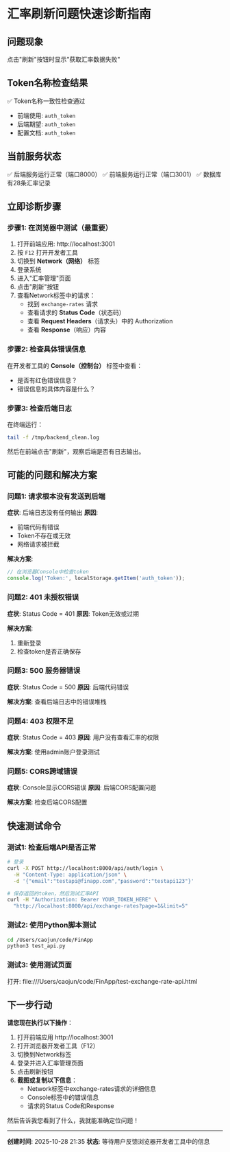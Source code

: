 # 汇率刷新问题快速诊断指南

## 问题现象
点击"刷新"按钮时显示"获取汇率数据失败"

## Token名称检查结果
✅ Token名称一致性检查通过
- 前端使用: `auth_token`
- 后端期望: `auth_token`  
- 配置文档: `auth_token`

## 当前服务状态
✅ 后端服务运行正常（端口8000）
✅ 前端服务运行正常（端口3001）
✅ 数据库有28条汇率记录

## 立即诊断步骤

### 步骤1: 在浏览器中测试（最重要）

1. 打开前端应用: http://localhost:3001
2. 按 `F12` 打开开发者工具
3. 切换到 **Network（网络）** 标签
4. 登录系统
5. 进入"汇率管理"页面
6. 点击"刷新"按钮
7. 查看Network标签中的请求：
   - 找到 `exchange-rates` 请求
   - 查看请求的 **Status Code**（状态码）
   - 查看 **Request Headers**（请求头）中的 Authorization
   - 查看 **Response**（响应）内容

### 步骤2: 检查具体错误信息

在开发者工具的 **Console（控制台）** 标签中查看：
- 是否有红色错误信息？
- 错误信息的具体内容是什么？

### 步骤3: 检查后端日志

在终端运行：
```bash
tail -f /tmp/backend_clean.log
```

然后在前端点击"刷新"，观察后端是否有日志输出。

## 可能的问题和解决方案

### 问题1: 请求根本没有发送到后端
**症状**: 后端日志没有任何输出
**原因**: 
- 前端代码有错误
- Token不存在或无效
- 网络请求被拦截

**解决方案**:
```javascript
// 在浏览器Console中检查token
console.log('Token:', localStorage.getItem('auth_token'));
```

### 问题2: 401 未授权错误
**症状**: Status Code = 401
**原因**: Token无效或过期

**解决方案**:
1. 重新登录
2. 检查token是否正确保存

### 问题3: 500 服务器错误
**症状**: Status Code = 500
**原因**: 后端代码错误

**解决方案**:
查看后端日志中的错误堆栈

### 问题4: 403 权限不足
**症状**: Status Code = 403
**原因**: 用户没有查看汇率的权限

**解决方案**:
使用admin账户登录测试

### 问题5: CORS跨域错误
**症状**: Console显示CORS错误
**原因**: 后端CORS配置问题

**解决方案**:
检查后端CORS配置

## 快速测试命令

### 测试1: 检查后端API是否正常
```bash
# 登录
curl -X POST http://localhost:8000/api/auth/login \
  -H "Content-Type: application/json" \
  -d '{"email":"testapi@finapp.com","password":"testapi123"}'

# 保存返回的token，然后测试汇率API
curl -H "Authorization: Bearer YOUR_TOKEN_HERE" \
  "http://localhost:8000/api/exchange-rates?page=1&limit=5"
```

### 测试2: 使用Python脚本测试
```bash
cd /Users/caojun/code/FinApp
python3 test_api.py
```

### 测试3: 使用测试页面
打开: file:///Users/caojun/code/FinApp/test-exchange-rate-api.html

## 下一步行动

**请您现在执行以下操作**：

1. 打开前端应用 http://localhost:3001
2. 打开浏览器开发者工具（F12）
3. 切换到Network标签
4. 登录并进入汇率管理页面
5. 点击刷新按钮
6. **截图或复制以下信息**：
   - Network标签中exchange-rates请求的详细信息
   - Console标签中的错误信息
   - 请求的Status Code和Response

然后告诉我您看到了什么，我就能准确定位问题！

---

**创建时间**: 2025-10-28 21:35
**状态**: 等待用户反馈浏览器开发者工具中的信息
